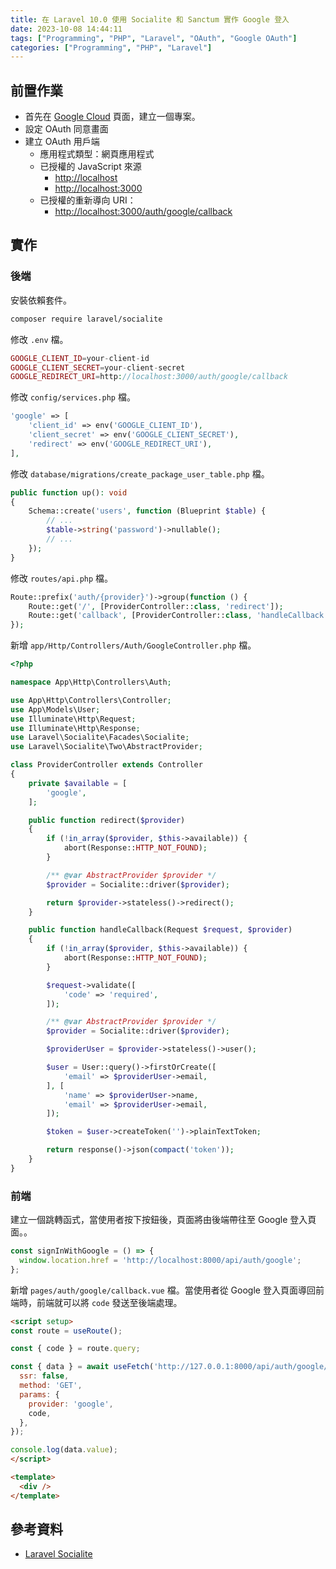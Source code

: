 ```yaml
---
title: 在 Laravel 10.0 使用 Socialite 和 Sanctum 實作 Google 登入
date: 2023-10-08 14:44:11
tags: ["Programming", "PHP", "Laravel", "OAuth", "Google OAuth"]
categories: ["Programming", "PHP", "Laravel"]
---
```


## 前置作業

- 首先在 [Google Cloud](https://console.cloud.google.com/projectcreate) 頁面，建立一個專案。
- 設定 OAuth 同意畫面
- 建立 OAuth 用戶端
  - 應用程式類型：網頁應用程式
  - 已授權的 JavaScript 來源
    - <http://localhost>
    - <http://localhost:3000>
  - 已授權的重新導向 URI：
    - <http://localhost:3000/auth/google/callback>

## 實作

### 後端

安裝依賴套件。

```bash
composer require laravel/socialite
```

修改 `.env` 檔。

```php
GOOGLE_CLIENT_ID=your-client-id
GOOGLE_CLIENT_SECRET=your-client-secret
GOOGLE_REDIRECT_URI=http://localhost:3000/auth/google/callback
```

修改 `config/services.php` 檔。

```php
'google' => [
    'client_id' => env('GOOGLE_CLIENT_ID'),
    'client_secret' => env('GOOGLE_CLIENT_SECRET'),
    'redirect' => env('GOOGLE_REDIRECT_URI'),
],
```

修改 `database/migrations/create_package_user_table.php` 檔。

```php
public function up(): void
{
    Schema::create('users', function (Blueprint $table) {
        // ...
        $table->string('password')->nullable();
        // ...
    });
}
```

修改 `routes/api.php` 檔。

```php
Route::prefix('auth/{provider}')->group(function () {
    Route::get('/', [ProviderController::class, 'redirect']);
    Route::get('callback', [ProviderController::class, 'handleCallback']);
});
```

新增 `app/Http/Controllers/Auth/GoogleController.php` 檔。

```php
<?php

namespace App\Http\Controllers\Auth;

use App\Http\Controllers\Controller;
use App\Models\User;
use Illuminate\Http\Request;
use Illuminate\Http\Response;
use Laravel\Socialite\Facades\Socialite;
use Laravel\Socialite\Two\AbstractProvider;

class ProviderController extends Controller
{
    private $available = [
        'google',
    ];

    public function redirect($provider)
    {
        if (!in_array($provider, $this->available)) {
            abort(Response::HTTP_NOT_FOUND);
        }

        /** @var AbstractProvider $provider */
        $provider = Socialite::driver($provider);

        return $provider->stateless()->redirect();
    }

    public function handleCallback(Request $request, $provider)
    {
        if (!in_array($provider, $this->available)) {
            abort(Response::HTTP_NOT_FOUND);
        }

        $request->validate([
            'code' => 'required',
        ]);

        /** @var AbstractProvider $provider */
        $provider = Socialite::driver($provider);

        $providerUser = $provider->stateless()->user();

        $user = User::query()->firstOrCreate([
            'email' => $providerUser->email,
        ], [
            'name' => $providerUser->name,
            'email' => $providerUser->email,
        ]);

        $token = $user->createToken('')->plainTextToken;

        return response()->json(compact('token'));
    }
}
```

### 前端

建立一個跳轉函式，當使用者按下按鈕後，頁面將由後端帶往至 Google 登入頁面。。

```js
const signInWithGoogle = () => {
  window.location.href = 'http://localhost:8000/api/auth/google';
};
```

新增 `pages/auth/google/callback.vue` 檔。當使用者從 Google 登入頁面導回前端時，前端就可以將 `code` 發送至後端處理。

```html
<script setup>
const route = useRoute();

const { code } = route.query;

const { data } = await useFetch('http://127.0.0.1:8000/api/auth/google/callback', {
  ssr: false,
  method: 'GET',
  params: {
    provider: 'google',
    code,
  },
});

console.log(data.value);
</script>

<template>
  <div />
</template>
```

## 參考資料

- [Laravel Socialite](https://laravel.com/docs/10.x/socialite)
